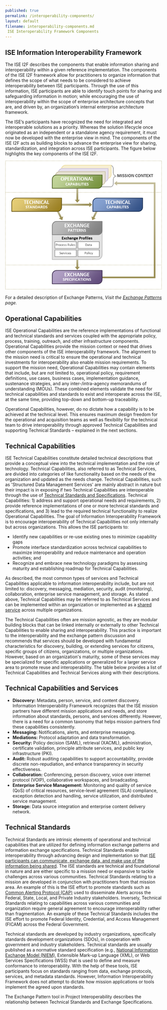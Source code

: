 ```yaml
---
published: true
permalink: /interoperability-components/
layout: default
filename: interoperability-components.md
 ISE Interoperability Framework Components
---
```


## ISE Information Interoperability Framework

The ISE I2F describes the components that enable information sharing and interoperability within a given reference implementation. The components of the ISE I2F framework allow for practitioners to organize information that defines the scope of what needs to be considered to achieve interoperability between ISE participants. Through the use of this information, ISE participants are able to identify touch points for sharing and safeguarding information in motion; while encouraging the use of interoperability within the scope of enterprise architecture concepts that are, and driven by, an organization’s internal enterprise architecture framework.

The ISE’s participants have recognized the need for integrated and interoperable solutions as a priority. Whereas the solution lifecycle once originated as an independent or a standalone agency requirement, it must now be developed with the enterprise view in mind. The components of the ISE I2F acts as building blocks to advance the enterprise view for sharing, standardization, and integration across ISE participants. The figure below highlights the key components of the ISE I2F.

![](/images/Interoperability-Components.png)

For a detailed description of Exchange Patterns, *Visit the [Exchange Patterns](/exchange-patterns) page.*

## Operational Capabilities

ISE Operational Capabilities are the reference implementations of functional and technical standards and services coupled with the appropriate policy, process, training, outreach, and other infrastructure components. Operational Capabilities provide the mission context or need that drives other components of the ISE interoperability framework. The alignment to the mission need is critical to ensure the operational and technical investments for interoperability also enable mission requirements. To support the mission need, Operational Capabilities may contain elements that include, but are not limited to, operational policy, requirement definitions, use cases, business cases, implementation guidance, sustenance strategies, and any inter-/intra-agency memorandums of understanding (MOUs). These combined elements validate the need for technical capabilities and standards to exist and interoperate across the ISE, at the same time, providing top-down and bottom-up traceability.

Operational Capabilities, however, do no dictate how a capability is to be achieved at the technical level. This ensures maximum design freedom for the operational and acquisition teams as well as flexibility for the technical team to drive interoperability through approved Technical Capabilities and supporting Technical Standards – explained in the next sections.

## Technical Capabilities

ISE Technical Capabilities constitute detailed technical descriptions that provide a conceptual view into the technical implementation and the role of technology. Technical Capabilities, also referred to as Technical Services, are divided into categories of like functionality based on the needs of the organization and updated as the needs change. Technical Capabilities, such as 'Structured Data Management Services' are mainly abstract in nature but their impact is in exposing if two Technical Capabilities are interoperable through the use of [Technical Standards and Specifications](http://project-interoperability.github.io/standards-specifications/). Technical Capabilities: 1) address and support operational needs and requirements, 2) provide reference implementations of one or more technical standards and specifications, and 3) lead to the required technical functionality to realize Operational Capabilities. The goal of Information Interoperability Framework is to encourage interoperability of Technical Capabilities not only internally but across organizations. This allows the ISE participants to:

* Identify new capabilities or re-use existing ones to minimize capability gaps
* Promote interface standardization across technical capabilities to maximize interoperability and reduce maintenance and operation activities; and
* Recognize and embrace new technology paradigms by assessing maturity and establishing roadmap for Technical Capabilities.

As described, the most common types of services and Technical Capabilities applicable to information interoperability include, but are not limited to: discovery, messaging, mediation, security, audit (monitoring), collaboration, enterprise service management, and storage. As stated above, Technical Capabilities may be referred to as Technical Services and can be implemented within an organization or implemented as a [shared service](https://cio.gov/wp-content/uploads/downloads/2013/04/CIOC-Federal-Shared-Services-Implementation-Guide.pdf) across multiple organizations.

The Technical Capabilities often are mission agnostic, as they are modular building blocks that can be linked internally or externally to other Technical Capabilities to enable sharing and interoperability. This practice is important to the interoperability and the exchange pattern discussion and recommends that services should be developed with fundamental characteristics for discovery, building, or extending services for citizens, specific groups of citizens, organizations, or multiple organizations. However, based on an organization's maturity, some of these services may be specialized for specific applications or generalized for a larger service area to promote reuse and interoperability. The table below provides a list of Technical Capabilities and Technical Services along with their descriptions.

## Technical Capabilities and Services

* **Discovery:** Metadata, person, service, and content discovery. Information Interoperability Framework recognizes that the ISE mission partners have different mission applications and needs, and store information about standards, persons, and services differently. However, there is a need for a common taxonomy that helps mission partners find these capabilities consistently.
* **Messaging:** Notifications, alerts, and enterprise messaging.
* **Mediations:** Protocol adaptation and data transformation.
* **Security:** Policy decision (SAML), retrieval (XACML), administration, certificate validation, principle attribute services, and public key infrastructure (PKI).
* **Audit:** Robust auditing capabilities to support accountability, provide discrete non-repudiation, and enhance transparency in security effectiveness.
* **Collaboration:** Conferencing, person discovery, voice over internet protocol (VOIP), collaborative workspaces, and broadcasting.
* **Enterprise Service Management:** Monitoring and quality of service (QoS) of critical resources, service-level agreement (SLA) compliance, exception detection and handling, service utilization, and distributed service management.
* **Storage:** Data source integration and enterprise content delivery network.

## Technical Standards

Technical Standards are intrinsic elements of operational and technical capabilities that are utilized for defining information exchange patterns and information exchange specifications. Technical Standards enable interoperability through advancing design and implementation so that [ISE participants can communicate, exchange data, and make use of the information being shared](http://ise.gov/sites/default/files/ise-asm300-ctiss-issuance.pdf). The ISE standards are technical and foundational in nature and are either specific to a mission need or expansive to tackle challenges across various communities. Technical Standards relating to a mission are developed in conjunction with practitioners from that mission area. An example of this is the ISE effort to promote standards such as [Common Alerting Protocol (CAP)](http://docs.oasis-open.org/emergency/cap/v1.2/CAP-v1.2-os.html) used to disseminate Alerts across the Federal, State, Local, and Private Industry stakeholders. Inversely, Technical Standards relating to capabilities across various communities and organization require general agreement to encourage interoperability rather than fragmentation. An example of these Technical Standards includes the ISE effort to promote Federal Identity, Credential, and Access Management (FICAM) across the Federal Government.

Technical standards are developed by industry organizations, specifically standards development organizations (SDOs), in cooperation with government and industry stakeholders. Technical standards are usually published as a normative standard specification (e.g., [National Information Exchange Model (NIEM),](http://www.ise.gov/national-information-exchange-model-niem) Extensible Mark-up Language (XML), or Web Services Specifications (WSS) that is used to define and measure conformance to interoperability. With the help of these tools, ISE participants focus on standards ranging from data, exchange protocols, services, and metadata standards. However, Information Interoperability Framework does not attempt to dictate how mission applications or tools implement the agreed upon standards.

The Exchange Pattern tool in Project Interoperability describes the relationship between Technical Standards and Exchange Specifications.
